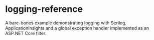# logging-reference
A bare-bones example demonstrating logging with Serilog, ApplicationInsights and a global exception handler implemented as an ASP.NET Core filter.
